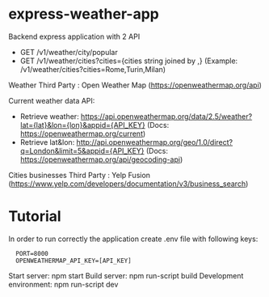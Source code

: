# express-weather-app

Backend express application with 2 API
- GET /v1/weather/city/popular
- GET /v1/weather/cities?cities={cities string joined by ,} (Example: /v1/weather/cities?cities=Rome,Turin,Milan)

Weather Third Party : Open Weather Map (https://openweathermap.org/api)

Current weather data API:
- Retrieve weather: https://api.openweathermap.org/data/2.5/weather?lat={lat}&lon={lon}&appid={API_KEY} (Docs: https://openweathermap.org/current)
- Retrieve lat&lon: http://api.openweathermap.org/geo/1.0/direct?q=London&limit=5&appid={API_KEY} (Docs: https://openweathermap.org/api/geocoding-api)

Cities businesses Third Party : Yelp Fusion (https://www.yelp.com/developers/documentation/v3/business_search)

# Tutorial

In order to run correctly the application create .env file with following keys:
```
  PORT=8000
  OPENWEATHERMAP_API_KEY=[API_KEY]
```

Start server: npm start
Build server: npm run-script build
Development environment: npm run-script dev


